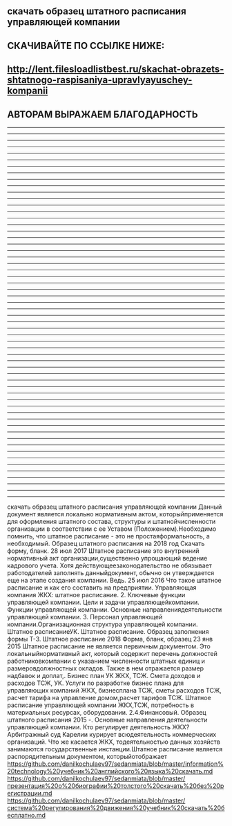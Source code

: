 скачать образец штатного расписания управляющей компании
--------------------------------------------------
СКАЧИВАЙТЕ ПО ССЫЛКЕ НИЖЕ:
--------------------------------------------------
http://lent.filesloadlistbest.ru/skachat-obrazets-shtatnogo-raspisaniya-upravlyayuschey-kompanii
--------------------------------------------------
АВТОРАМ ВЫРАЖАЕМ БЛАГОДАРНОСТЬ
--------------------------------------------------
--------------------------------------------------
--------------------------------------------------
--------------------------------------------------
--------------------------------------------------
--------------------------------------------------
--------------------------------------------------
--------------------------------------------------
--------------------------------------------------
--------------------------------------------------
--------------------------------------------------
--------------------------------------------------
--------------------------------------------------
--------------------------------------------------
--------------------------------------------------
--------------------------------------------------
--------------------------------------------------
--------------------------------------------------
--------------------------------------------------
--------------------------------------------------
--------------------------------------------------
--------------------------------------------------
--------------------------------------------------
--------------------------------------------------
--------------------------------------------------
--------------------------------------------------
--------------------------------------------------
--------------------------------------------------
--------------------------------------------------
--------------------------------------------------
--------------------------------------------------
--------------------------------------------------
--------------------------------------------------
--------------------------------------------------
--------------------------------------------------
--------------------------------------------------
--------------------------------------------------
--------------------------------------------------
--------------------------------------------------
--------------------------------------------------
--------------------------------------------------
--------------------------------------------------
--------------------------------------------------
--------------------------------------------------
--------------------------------------------------
--------------------------------------------------
--------------------------------------------------
--------------------------------------------------
--------------------------------------------------
--------------------------------------------------
--------------------------------------------------
--------------------------------------------------
--------------------------------------------------
--------------------------------------------------
--------------------------------------------------
--------------------------------------------------
--------------------------------------------------
--------------------------------------------------
--------------------------------------------------
скачать образец штатного расписания управляющей компании Данный документ является локально нормативным актом, которыйприменяется для оформления штатного состава, структуры и штатнойчисленности организации в соответствии с ее Уставом (Положением).Необходимо помнить, что штатное расписание - это не простаяформальность, а необходимый. Образец штатного расписания на 2018 год  Скачать форму, бланк. 28 июл 2017  Штатное расписание  это внутренний нормативный акт организации,существенно упрощающий ведение кадрового учета. Хотя действующеезаконодательство не обязывает работодателей заполнять данныйдокумент, обычно он утверждается еще на этапе создания компании. Ведь. 25 июл 2016  Что такое штатное расписание и как его составить на предприятии. Управляющая компания ЖКХ: штатное расписание. 2. Ключевые функции управляющей компании. Цели и задачи управляющейкомпании. Функции управляющей компании. Основные направлениядеятельности управляющей компании. 3. Персонал управляющей компании.Организационная структура управляющей компании. Штатное расписаниеУК. Штатное расписание. Образец заполнения формы  Т-3. Штатное расписание 2018  Форма, бланк, образец
23 янв 2015  Штатное расписание не является первичным документом. Это локальныйнормативный акт, который содержит перечень должностей работниковкомпании с указанием численности штатных единиц и размеровдолжностных окладов. Также в нем отражается размер надбавок и доплат,. Бизнес план УК ЖКХ, ТСЖ. Смета доходов и расходов ТСЖ, УК. Услуги по разработке бизнес плана для управляющих компаний ЖКХ, бизнесплана ТСЖ, сметы расходов ТСЖ, расчет тарифа на управление домом,расчет тарифов ТСЖ.  Штатное расписание управляющей компании ЖКХ,ТСЖ, потребность в материальных ресурсах, оборудовании. 2.4.Финансовый. Образец штатного расписания 2015 -. Основные направления деятельности управляющей компании. Кто регулирует деятельность ЖКХ? Арбитражный суд Карелии курирует всюдеятельность коммерческих организаций. Что же касается ЖКХ, тодеятельностью данных хозяйств занимаются государственные инстанции.Штатное расписание является распорядительным документом, которыйотображает
https://github.com/danilkochulaev97/sedanmiata/blob/master/information%20technology%20учебник%20английского%20языка%20скачать.md
https://github.com/danilkochulaev97/sedanmiata/blob/master/презентация%20о%20биографии%20толстого%20скачать%20без%20регистрации.md
https://github.com/danilkochulaev97/sedanmiata/blob/master/система%20регулирования%20движения%20учебник%20скачать%20бесплатно.md